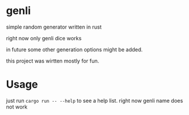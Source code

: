 # genli

simple random generator written in rust

right now only genli dice works

in future some other generation options might be added.

this project was wirtten mostly for fun.

# Usage

just run `cargo run -- --help` to see a help list. right now genli name does not work

